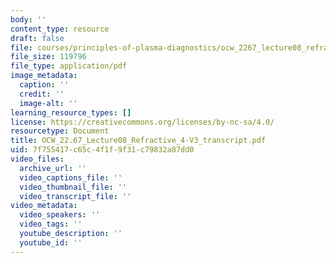 ```yaml
---
body: ''
content_type: resource
draft: false
file: courses/principles-of-plasma-diagnostics/ocw_2267_lecture08_refractive_4-v3_transcript.pdf
file_size: 119796
file_type: application/pdf
image_metadata:
  caption: ''
  credit: ''
  image-alt: ''
learning_resource_types: []
license: https://creativecommons.org/licenses/by-nc-sa/4.0/
resourcetype: Document
title: OCW_22.67_Lecture08_Refractive_4-V3_transcript.pdf
uid: 7f755417-c65c-4f1f-9f31-c79832a87dd0
video_files:
  archive_url: ''
  video_captions_file: ''
  video_thumbnail_file: ''
  video_transcript_file: ''
video_metadata:
  video_speakers: ''
  video_tags: ''
  youtube_description: ''
  youtube_id: ''
---
```

